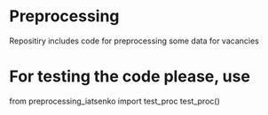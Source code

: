 # Preprocessing
Repositiry includes code for preprocessing some data for vacancies
# For testing the code please, use
from preprocessing_iatsenko import test_proc
test_proc()
